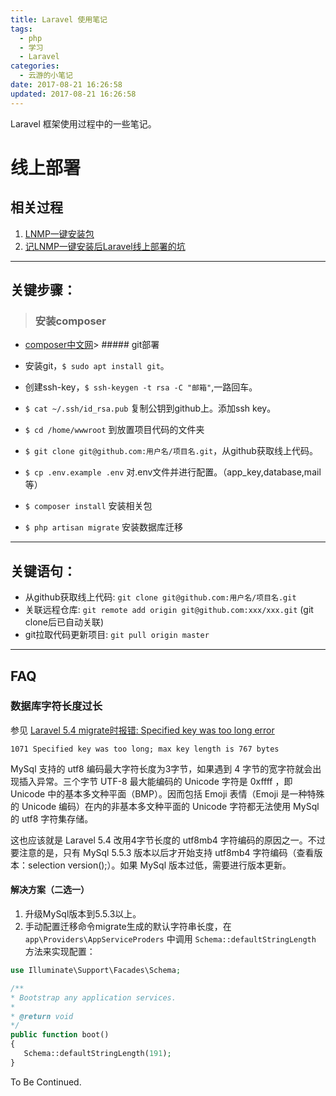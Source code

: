 ```yaml
---
title: Laravel 使用笔记
tags:
  - php
  - 学习
  - Laravel
categories:
  - 云游的小笔记
date: 2017-08-21 16:26:58
updated: 2017-08-21 16:26:58
---
```


Laravel 框架使用过程中的一些笔记。

<!-- more -->

# 线上部署

## 相关过程

1. [LNMP一键安装包](http://www.yunyoujun.cn/2017/08/20/lnmp%e4%b8%80%e9%94%ae%e5%ae%89%e8%a3%85%e5%8c%85/)
2. [记LNMP一键安装后Laravel线上部署的坑](http://www.yunyoujun.cn/2017/08/20/%e8%ae%b0laravel%e7%ba%bf%e4%b8%8a%e9%83%a8%e7%bd%b2%e7%9a%84%e5%9d%91/)

* * *

## 关键步骤：

> ### 安装composer

* [composer中文网](http://www.phpcomposer.com/)> ##### git部署

* 安装git，`$ sudo apt install git`。
* 创建ssh-key，`$ ssh-keygen -t rsa -C "邮箱"`,一路回车。
* `$ cat ~/.ssh/id_rsa.pub` 复制公钥到github上。添加ssh key。
* `$ cd /home/wwwroot` 到放置项目代码的文件夹
* `$ git clone git@github.com:用户名/项目名.git`，从github获取线上代码。
* `$ cp .env.example .env` 对.env文件并进行配置。（app_key,database,mail等）
* `$ composer install` 安装相关包
* `$ php artisan migrate` 安装数据库迁移

* * *

## 关键语句：

* 从github获取线上代码: `git clone git@github.com:用户名/项目名.git`
* 关联远程仓库: `git remote add origin git@github.com:xxx/xxx.git` (git clone后已自动关联)
* git拉取代码更新项目: `git pull origin master`

---

## FAQ

### 数据库字符长度过长

参见 [Laravel 5.4 migrate时报错: Specified key was too long error](https://segmentfault.com/a/1190000008416200)

```
1071 Specified key was too long; max key length is 767 bytes
```

MySql 支持的 utf8 编码最大字符长度为3字节，如果遇到 4 字节的宽字符就会出现插入异常。三个字节 UTF-8 最大能编码的 Unicode 字符是 0xffff ，即 Unicode 中的基本多文种平面（BMP）。因而包括 Emoji 表情（Emoji 是一种特殊的 Unicode 编码）在内的非基本多文种平面的 Unicode 字符都无法使用 MySql 的 utf8 字符集存储。

这也应该就是 Laravel 5.4 改用4字节长度的 utf8mb4 字符编码的原因之一。不过要注意的是，只有 MySql 5.5.3 版本以后才开始支持 utf8mb4 字符编码（查看版本：selection version();）。如果 MySql 版本过低，需要进行版本更新。

#### 解决方案（二选一）

1. 升级MySql版本到5.5.3以上。
2. 手动配置迁移命令migrate生成的默认字符串长度，在 `app\Providers\AppServiceProders` 中调用 `Schema::defaultStringLength` 方法来实现配置：

```php
use Illuminate\Support\Facades\Schema;

/**
* Bootstrap any application services.
*
* @return void
*/
public function boot()
{
   Schema::defaultStringLength(191);
}
```

To Be Continued.